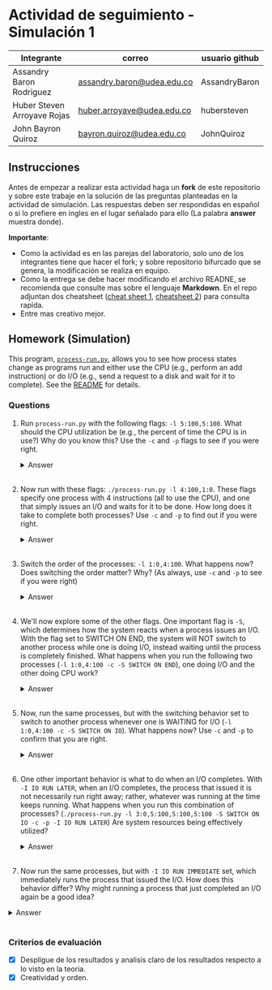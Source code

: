 # Actividad de seguimiento - Simulación 1

|Integrante|correo|usuario github|
|---|---|---|
|Assandry Baron Rodriguez|assandry.baron@udea.edu.co|AssandryBaron|
|Huber Steven Arroyave Rojas|huber.arroyave@udea.edu.co|hubersteven|
|John Bayron Quiroz|bayron.quiroz@udea.edu.co|JohnQuiroz|

## Instrucciones

Antes de empezar a realizar esta actividad haga un **fork** de este repositorio y sobre este trabaje en la solución de las preguntas planteadas en la actividad de simulación. Las respuestas deben ser respondidas en español o si lo prefiere en ingles en el lugar señalado para ello (La palabra **answer** muestra donde).

**Importante**:
* Como la actividad es en las parejas del laboratorio, solo uno de los integrantes tiene que hacer el fork; y sobre repositorio bifurcado que se genera, la modificación se realiza en equipo.
* Como la entrega se debe hacer modificando el archivo READNE, se recomienda que consulte mas sobre el lenguaje **Markdown**. En el repo adjuntan dos cheatsheet ([cheat sheet 1](Markdown_Cheat_Sheet.pdf), [cheatsheet 2](markdown-cheatsheet.pdf)) para consulta rapida.
* Entre mas creativo mejor.

## Homework (Simulation)

This program, [`process-run.py`](process-run.py), allows you to see how process states change as programs run and either use the CPU (e.g., perform an add instruction) or do I/O (e.g., send a request to a disk and wait for it to complete). See the [README](https://github.com/remzi-arpacidusseau/ostep-homework/blob/master/cpu-intro/README.md) for details.

### Questions

1. Run `process-run.py` with the following flags: `-l 5:100,5:100`. What should the CPU utilization be (e.g., the percent of time the CPU is in use?) Why do you know this? Use the `-c` and `-p` flags to see if you were right.

   <details>
   <summary>Answer</summary>
    
   ![respuesta_01](https://github.com/user-attachments/assets/05a086a6-ec10-4d80-9c1b-06db07a7dd21)

   Para este caso, esta bandera crea 2 procesos, cada uno con 5 instrucciones, los cuales tienen un 100% de probabilidad de usar la CPU, es decir, que no hay operaciones de I/O.

   La utilización de la CPU es del 100%, ya que como se mencionó anteriormente, los 2 procesos, sólo utilizan la CPU. Cuando un proceso termina con sus 5 instrucciones, el sistema          cambia inmediatamente al otro proceso en espera que en este caso es PID:1. También se puede ver, que la CPU nunca está inactiva, ya que siempre hay un proceso listo para      ejecutarse.

   Al ejecutar con -c y -p, se confirma que el porcentaje de la ocupación de la CPU es del 100% y el tiempo total de la ejecución, sería de 10 unidades de tiempo (5 instrucciones para      cada proceso)

   </details>
   <br>

1. Now run with these flags: `./process-run.py -l 4:100,1:0`. These flags specify one process with 4 instructions (all to use the CPU), and one that simply issues an I/O and waits for it to be done. How long does it take to complete both processes? Use `-c` and `-p` to find out if you were right.

   <details>
   <summary>Answer</summary>
   
   ![respuesta_02](https://github.com/user-attachments/assets/da37a08f-6133-475e-bdae-35870c1531cc)

   En este segundo caso, esta bandera crea un proceso de 4 instrucciones, todas las operaciones de CPU, es decir de una probabilidad de 100% y otro proceso de una instrucción con una       probabilidad de 0% de probabilidad, es decir, es una operación de I/O. 

   El tiempo total de ejecución es de 11 unidades, donde el 54.55% la CPU es ocupada, es decir 6 unidades y las otras 5 unidades, es ocupada por I/O lo que equivale al 45.45%. Ya que el    proceso 0 que es el PID: 0, ejecuta sus 4 instrucciones de CPU del tiempo 1 al 4. Para el tiempo 5 , el proceso 0 finaliza e inicia el proceso 1 con una operación de I/O. Para los       tiempos del 6 al 10, el proceso 1 se encuentra bloqueado, mientras que espera que su operación de I/O se complete. Y por último para el tiempo 11, La operación I/O termina y el          proceso 1 ejecuta su instrucción final
   
   </details>
   <br>

3. Switch the order of the processes: `-l 1:0,4:100`. What happens now? Does switching the order matter? Why? (As always, use `-c` and `-p` to see if you were right)

   <details>
   <summary>Answer</summary>
      
   ![respuesta_03](https://github.com/user-attachments/assets/0328b1f2-15c2-466c-910d-0c50a12cae9d)

   En el tercer caso, que es similar al punto 2 solo que se cambia el orden de los procesos. Se puede ver que es más eficiente, ya que el tiempo total de ejecución, sería de 7 unidades, debido a que se está superponiendo las operaciones de CPU y I/O, para asi mejorar la utilización de los recursos.  
La CPU, se encuentra ocupada durante 6 unidades de tiempo, es decir, 1 instrucción de inicio de I/O del proceso 0, 4 instrucciones del proceso y 1 instrucción de finalización de I/O, representando un 85.71%. Mientras que la I/O está activa durante 5 unidades representando un 71.43%   

   </details>
   <br>

5. We'll now explore some of the other flags. One important flag is `-S`, which determines how the system reacts when a process issues an I/O. With the flag set to SWITCH ON END, the system will NOT switch to another process while one is doing I/O, instead waiting until the process is completely finished. What happens when you run the following two processes (`-l 1:0,4:100 -c -S SWITCH ON END`), one doing I/O and the other doing CPU work?

   <details>
   <summary>Answer</summary>

   ![04_NUEVA](https://github.com/user-attachments/assets/3a3bc3bb-89f5-411f-94bd-5c15670aec83)


   Cuando se utiliza SWITCH_ON_END, el sistema no cambiará de proceso hasta que el que se está ejecutando se complete. Como se puede ver, la CPU permanece inactiva durante los tiempos 2 al 6 mientras que el proceso 0 espera por su operación de I/O, a pesar de que el proceso 1 está listo para ejecutarse, dando como resultado, un uso ineficiente de la CPU, ya que se desperdician 5 unidades de tiempo, los cuales, la CPU podría haber estado trabajando en el proceso 1.

   Analizando el resultado, en el tiempo 1, el proceso 0 ejecuta una operación de I/O. Del 2 al 6, el proceso 0 queda bloqueado mientras que se espera que este, ejecute su I/O, mientras el proceso 1 se mantiene en READY pero no se ejecuta. Para el 7, la operación de I/o del proceso 0 termina y se ejecuta su instrucción final. Para el 8, el proceso 0 finaliza y el proceso 1 comienza a ejecutarse. Por último del tiempo 8 al 11, el proceso 1 ejecuta sus 4 instrucciones de CPU 

   </details>
   <br>

7. Now, run the same processes, but with the switching behavior set to switch to another process whenever one is WAITING for I/O (`-l 1:0,4:100 -c -S SWITCH ON IO`). What happens now? Use `-c` and `-p` to confirm that you are right.

   <details>
   <summary>Answer</summary>
      
   ![respuesta_05](https://github.com/user-attachments/assets/a19276cc-9134-45ef-9b1d-f28ba375e1bc)

   Cuando se utiliza SWITCH_ON_IO el sistema cambia de proceso cuando el proceso actual entra en espera por I/O, evitando que la CPU quede inactiva en operaciones de entrada/salida. Se puede ver que en el tiempo 1, entra el proceso 0 con una operación de I/O y el proceso 1 esta en READY, en el tiempo 2, el proceso 0 pasa a BLOCK e inmediatamente entra el proceso 1 a ejecutarse hasta el tiempo 5, en el tiempo 6 el proceso 1 termina el proceso, por lo cual la CPU queda inactiva una unidad en donde en el tiempo 7 temina la operación de I/O en el proceso 0.
   
   En conclusión, gracias a SWITCH_ON_IO, la CPU mantiene ocupada casi todo el tiempo con un uso de un 85.71% y la I/O estuvo un 71.43% del tiempo, lo cual nos conlleva que el proceso 1 aprovecho bien la CPU, mientras el proceso 0 realizaba una operación I/O.
      
   </details>
   <br>

9. One other important behavior is what to do when an I/O completes. With `-I IO RUN LATER`, when an I/O completes, the process that issued it is not necessarily run right away; rather, whatever was running at the time keeps running. What happens when you run this combination of processes? (`./process-run.py -l 3:0,5:100,5:100,5:100 -S SWITCH ON IO -c -p -I IO RUN LATER`) Are system resources being effectively utilized?

   

   <details>
   <summary>Answer</summary>

   ![06_NUEVA](https://github.com/user-attachments/assets/9764a7d7-5b3d-44b5-b627-0999028ddd74)

   Para el caso 6, el comando IO_RUN_LATER, permite que el proceso actual en CPU continúe ejecutándose cuando una operación de I/O se completa. El proceso que finalizó de I/O no recibe prioridad inmediata, lo que permite reducir los cambios de contexto, pero puede generar ineficiencias.
De acuerdo a la simulación, se puede ver que el comando crea 4 procesos. El proceso 0 de operaciones de I/O y los procesos 1, 2 y 3, cada uno con 5 operaciones de CPU.
En la ejecución, en el tiempo 1, el proceso 0 comienza su primera operación I/O. En los tiempos 2 hasta el 6, mientras que el proceso 0 está bloqueado, el sistema cambia al proceso 1 que ejecuta sus 5 instrucciones de CPU. Para los tiempos 7 al 11, el proceso 2 ejecuta sus 5 instrucciones de CPU. Del 12 al 16, se ejecutan las 5 operaciones del proceso 3. En el 17 la primera I/O del proceso 0 finaliza y ejecuta io_done. En el 18 el proceso 0 inicia su segunda operación de I/O. Del 19 al 23 el proceso permanece bloqueado, pero ya no hay otros procesos para ejecutar en la CPU. En el tiempo 24, la segunda I/O finaliza y ejecuta io_done. Para el 25 el proceso 0 inicia con su tercera operación de I/O. Para los tiempos 26 al 30, el proceso 0 permanece bloqueado mientras que la CPU está inactiva y por último en el tiempo 31, la tercera I/O finaliza, se ejecuta io-done y se terminan todos los procesos.

   Analizando todo lo anterior, se puede evidenciar de que los recursos no se utilizan de una manera eficiente ya que IO_RUN_LATER ocasiona que a pesar de que en los tiempos del 1 al 16 hay un uso eficiente de los recursos, para los otros tiempos, es decir del 17 al 31, la CPU permanece completamente inactiva durante largos periodos mientras el proceso 0, espera que sus operaciones de I/O terminen.
La estadísticas finales son de 31 unidades de tiempo total, donde hay 21 unidades ocupada por la CPU representando el 67.74% y 15 unidades, que representa el 48.39% ocupadas por I/O


   </details>
   <br>

11. Now run the same processes, but with `-I IO RUN IMMEDIATE` set, which immediately runs the process that issued the I/O. How does this behavior differ? Why might running a process that just completed an I/O again be a good idea?

   

   <details>
   <summary>Answer</summary>

   ![07_NUEVA](https://github.com/user-attachments/assets/7ad8dc2d-1add-4119-906b-f093b1839d02)

   
   </details>
   <br>


### Criterios de evaluación
- [x] Despligue de los resultados y analisis claro de los resultados respecto a lo visto en la teoria.
- [x] Creatividad y orden.
